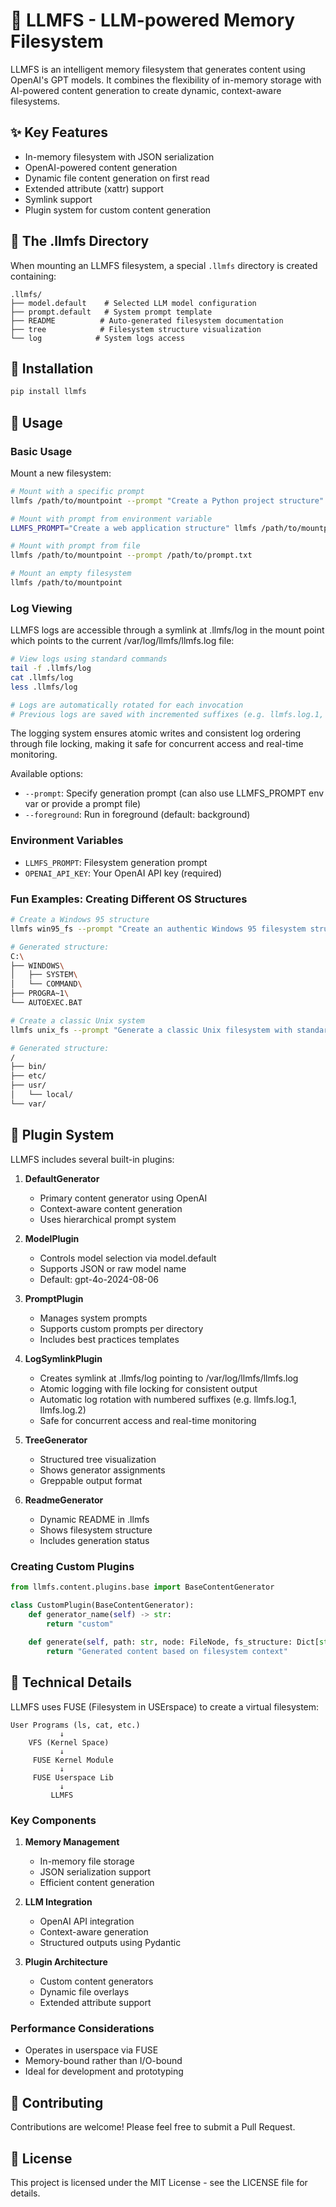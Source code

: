 # 🌳 LLMFS - LLM-powered Memory Filesystem

LLMFS is an intelligent memory filesystem that generates content using OpenAI's GPT models. It combines the flexibility of in-memory storage with AI-powered content generation to create dynamic, context-aware filesystems.

## ✨ Key Features

- In-memory filesystem with JSON serialization
- OpenAI-powered content generation
- Dynamic file content generation on first read
- Extended attribute (xattr) support
- Symlink support
- Plugin system for custom content generation

## 📁 The .llmfs Directory

When mounting an LLMFS filesystem, a special `.llmfs` directory is created containing:

```
.llmfs/
├── model.default    # Selected LLM model configuration
├── prompt.default   # System prompt template
├── README          # Auto-generated filesystem documentation
├── tree            # Filesystem structure visualization
└── log            # System logs access
```

## 🚀 Installation

```bash
pip install llmfs
```

## 📖 Usage

### Basic Usage

Mount a new filesystem:
```bash
# Mount with a specific prompt
llmfs /path/to/mountpoint --prompt "Create a Python project structure"

# Mount with prompt from environment variable
LLMFS_PROMPT="Create a web application structure" llmfs /path/to/mountpoint

# Mount with prompt from file
llmfs /path/to/mountpoint --prompt /path/to/prompt.txt

# Mount an empty filesystem
llmfs /path/to/mountpoint
```

### Log Viewing

LLMFS logs are accessible through a symlink at .llmfs/log in the mount point which points to the current /var/log/llmfs/llmfs.log file:

```bash
# View logs using standard commands
tail -f .llmfs/log
cat .llmfs/log
less .llmfs/log

# Logs are automatically rotated for each invocation
# Previous logs are saved with incremented suffixes (e.g. llmfs.log.1, llmfs.log.2)
```

The logging system ensures atomic writes and consistent log ordering through file locking, making it safe for concurrent access and real-time monitoring.

Available options:
- `--prompt`: Specify generation prompt (can also use LLMFS_PROMPT env var or provide a prompt file)
- `--foreground`: Run in foreground (default: background)

### Environment Variables

- `LLMFS_PROMPT`: Filesystem generation prompt
- `OPENAI_API_KEY`: Your OpenAI API key (required)

### Fun Examples: Creating Different OS Structures

```bash
# Create a Windows 95 structure
llmfs win95_fs --prompt "Create an authentic Windows 95 filesystem structure with Program Files, Windows folder, and system files"

# Generated structure:
C:\
├── WINDOWS\
│   ├── SYSTEM\
│   └── COMMAND\
├── PROGRA~1\
└── AUTOEXEC.BAT

# Create a classic Unix system
llmfs unix_fs --prompt "Generate a classic Unix filesystem with standard directories and period-accurate system files"

# Generated structure:
/
├── bin/
├── etc/
├── usr/
│   └── local/
└── var/
```

## 🔌 Plugin System

LLMFS includes several built-in plugins:

1. **DefaultGenerator**
   - Primary content generator using OpenAI
   - Context-aware content generation
   - Uses hierarchical prompt system

2. **ModelPlugin**
   - Controls model selection via model.default
   - Supports JSON or raw model name
   - Default: gpt-4o-2024-08-06

3. **PromptPlugin**
   - Manages system prompts
   - Supports custom prompts per directory
   - Includes best practices templates

4. **LogSymlinkPlugin**
   - Creates symlink at .llmfs/log pointing to /var/log/llmfs/llmfs.log
   - Atomic logging with file locking for consistent output
   - Automatic log rotation with numbered suffixes (e.g. llmfs.log.1, llmfs.log.2)
   - Safe for concurrent access and real-time monitoring

5. **TreeGenerator**
   - Structured tree visualization
   - Shows generator assignments
   - Greppable output format

6. **ReadmeGenerator**
   - Dynamic README in .llmfs
   - Shows filesystem structure
   - Includes generation status

### Creating Custom Plugins

```python
from llmfs.content.plugins.base import BaseContentGenerator

class CustomPlugin(BaseContentGenerator):
    def generator_name(self) -> str:
        return "custom"
        
    def generate(self, path: str, node: FileNode, fs_structure: Dict[str, FileNode]) -> str:
        return "Generated content based on filesystem context"
```

## 🔧 Technical Details

LLMFS uses FUSE (Filesystem in USErspace) to create a virtual filesystem:

```
User Programs (ls, cat, etc.)
           ↓
    VFS (Kernel Space)
           ↓
     FUSE Kernel Module
           ↓
     FUSE Userspace Lib
           ↓
         LLMFS
```

### Key Components

1. **Memory Management**
   - In-memory file storage
   - JSON serialization support
   - Efficient content generation

2. **LLM Integration**
   - OpenAI API integration
   - Context-aware generation
   - Structured outputs using Pydantic

3. **Plugin Architecture**
   - Custom content generators
   - Dynamic file overlays
   - Extended attribute support

### Performance Considerations

- Operates in userspace via FUSE
- Memory-bound rather than I/O-bound
- Ideal for development and prototyping

## 🤝 Contributing

Contributions are welcome! Please feel free to submit a Pull Request.

## 📜 License

This project is licensed under the MIT License - see the LICENSE file for details.
